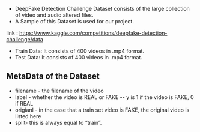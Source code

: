 

- DeepFake Detection Challenge Dataset consists of the large collection of video and audio altered files.
- A Sample of this Dataset is used for our project.

link :  https://www.kaggle.com/competitions/deepfake-detection-challenge/data

- Train Data: It consists of 400 videos in .mp4 format.
- Test Data: It consists of 400 videos in .mp4 format.

## MetaData of the Dataset
- filename - the filename of the video
- label - whether the video is REAL or FAKE
   -- y is 1 if the video is FAKE, 0 if REAL
- origianl - in the case that a train set video is FAKE, the original video is listed here
- split- this is always equal to “train”.
